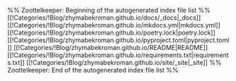%% Zoottelkeeper: Beginning of the autogenerated index file list  %%
 [[!Categories/!Blog/zhymabekroman.github.io/docs/_docs|_docs]]
 [[!Categories/!Blog/zhymabekroman.github.io/mkdocs.yml|mkdocs.yml]]
 [[!Categories/!Blog/zhymabekroman.github.io/poetry.lock|poetry.lock]]
 [[!Categories/!Blog/zhymabekroman.github.io/pyproject.toml|pyproject.toml]]
 [[!Categories/!Blog/zhymabekroman.github.io/README|README]]
 [[!Categories/!Blog/zhymabekroman.github.io/requirements.txt|requirements.txt]]
 [[!Categories/!Blog/zhymabekroman.github.io/site/_site|_site]]
%% Zoottelkeeper: End of the autogenerated index file list  %%
